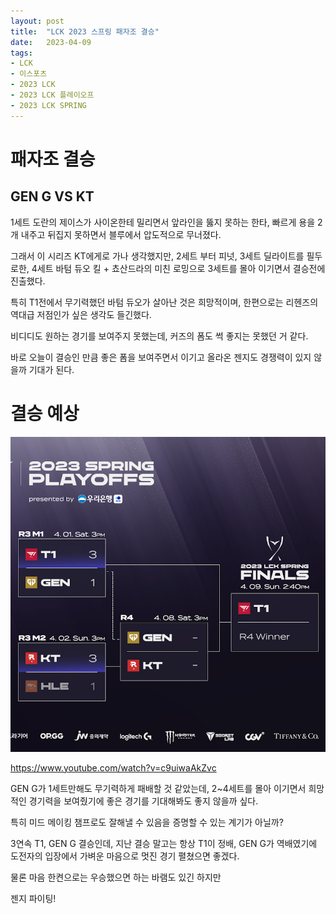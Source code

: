 ```yaml
---
layout: post
title:  "LCK 2023 스프링 패자조 결승"
date:   2023-04-09
tags:
- LCK
- 이스포츠
- 2023 LCK
- 2023 LCK 플레이오프
- 2023 LCK SPRING
---
```


# 패자조 결승

## GEN G VS KT

1세트 도란의 제이스가 사이온한테 밀리면서 앞라인을 뚫지 못하는 한타, 빠르게 용을 2개 내주고 뒤집지 못하면서 블루에서 압도적으로 무너졌다.

그래서 이 시리즈 KT에게로 가나 생각했지만, 2세트 부터 피넛, 3세트 딜라이트를 필두로한, 4세트 바텀 듀오 킬 + 쵸산드라의 미친 로밍으로 3세트를 몰아 이기면서 결승전에 진출했다.

특히 T1전에서 무기력했던 바텀 듀오가 살아난 것은 희망적이며, 한편으로는 리헨즈의 역대급 저점인가 싶은 생각도 들긴했다.

비디디도 원하는 경기를 보여주지 못했는데, 커즈의 폼도 썩 좋지는 못했던 거 같다.

바로 오늘이 결승인 만큼 좋은 폼을 보여주면서 이기고 올라온 젠지도 경쟁력이 있지 않을까 기대가 된다.

# 결승 예상

![매치업](../img/2023/lck/spring_r4_final.png)

https://www.youtube.com/watch?v=c9uiwaAkZvc

GEN G가 1세트만해도 무기력하게 패배할 것 같았는데, 2~4세트를 몰아 이기면서 희망적인 경기력을 보여줬기에 좋은 경기를 기대해봐도 좋지 않을까 싶다.

특히 미드 메이킹 챔프로도 잘해낼 수 있음을 증명할 수 있는 계기가 아닐까?

3연속 T1, GEN G 결승인데, 지난 결승 말고는 항상 T1이 정배, GEN G가 역배였기에 도전자의 입장에서 가벼운 마음으로 멋진 경기 펼쳤으면 좋겠다.

물론 마음 한켠으로는 우승했으면 하는 바램도 있긴 하지만

젠지 파이팅!